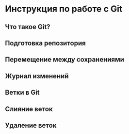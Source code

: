 # Инструкция по работе с Git

## Что такое Git?

## Подготовка репозитория

## Перемещение между сохранениями

## Журнал изменений

## Ветки в Git

## Слияние веток

## Удаление веток